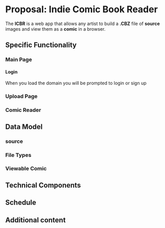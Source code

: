 # Proposal: Indie Comic Book Reader

The **ICBR** is a web app that allows any artist to build a **.CBZ** file of **source** images and view them as a **comic** in a browser.


## Specific Functionality

### Main Page

#### Login
When you load the domain you will be prompted to login or sign up


### Upload Page


### Comic Reader


## Data Model

### source


### File Types


### Viewable Comic


## Technical Components


## Schedule


## Additional content
